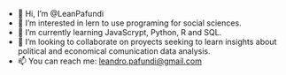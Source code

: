 - 👋 Hi, I’m @LeanPafundi
- 👀 I’m interested in lern to use programing for social sciences. 
- 🌱 I’m currently learning JavaScrypt, Python, R and SQL.
- 💞️ I’m looking to collaborate on proyects seeking to learn insights about political and economical comunication data analysis. 
- 📫 You can reach me: leandro.pafundi@gmail.com

<!---
LeanPafundi/LeanPafundi is a ✨ special ✨ repository because its `README.md` (this file) appears on your GitHub profile.
You can click the Preview link to take a look at your changes.
--->
